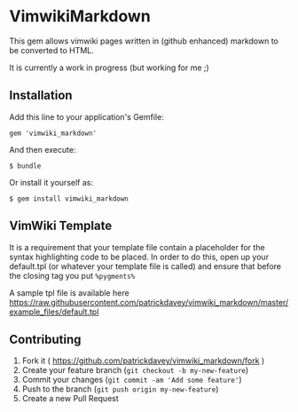 # VimwikiMarkdown

This gem allows vimwiki pages written in (github enhanced) markdown
to be converted to HTML.

It is currently a work in progress (but working for me ;)

## Installation

Add this line to your application's Gemfile:

    gem 'vimwiki_markdown'

And then execute:

    $ bundle

Or install it yourself as:

    $ gem install vimwiki_markdown

## VimWiki Template

It is a requirement that your template file contain a placeholder
for the syntax highlighting code to be placed.  In order to do this,
open up your default.tpl (or whatever your template file is called)
and ensure that before the closing </head> tag you put
`%pygments%`

A sample tpl file is available here https://raw.githubusercontent.com/patrickdavey/vimwiki_markdown/master/example_files/default.tpl




## Contributing

1. Fork it ( https://github.com/patrickdavey/vimwiki_markdown/fork )
2. Create your feature branch (`git checkout -b my-new-feature`)
3. Commit your changes (`git commit -am 'Add some feature'`)
4. Push to the branch (`git push origin my-new-feature`)
5. Create a new Pull Request
